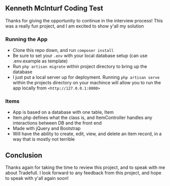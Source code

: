 ## Kenneth McInturf Coding Test

Thanks for giving the opportunity to continue in the interview process! This was a really fun project, and I am excited to show y'all  my solution

### Running the App
- Clone this repo down, and run `composer install`
- Be sure to set your `.env` with your local database setup (can use .env.example as template)
- Run `php artisan migrate` within project directory to bring up the database
- I just put a local server up for deployment. Running `php artisan serve` within the projects directory on your machince will allow you to run the app locally from `<http://127.0.0.1:8000>`

### Items
- App is based on a database with one table, Item
- Item.php defines what the class is, and ItemController handles any interactions between DB and the front end
- Made with jQuery and Bootstrap
- Will have the ability to create, edit, view, and delete an item record, in a way that is mostly not terrible

## Conclusion
Thanks again for taking the time to review this project, and to speak with me about Tradefull. I look forward to any feedback from this project, and hope to speak with y'all again soon!